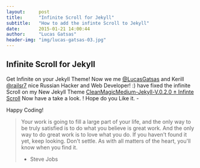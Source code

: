 ```yaml
---
layout:     post
title:      "Infinite Scroll for Jekyll"
subtitle:   "How to add the infinte Scroll to Jekyll"
date:       2015-01-21 14:00:44
author:     "Lucas Gatsas"
header-img: "img/lucas-gatsas-03.jpg"
---
```

<h2 class="section-heading">Infinite Scroll for Jekyll</h2>


Get Infinite on your Jekyll Theme!
Now we me [@LucasGatsas](https://www.twitter.com/LucasGatsas) and Kerill [@railsr7](https://www.twitter.com/@railsr7) nice Russian Hacker and Web Developer! :) have fixed the infinite Scroll on my New Jekyll Theme 
[CleanMagicMedium-Jekyll-V.0.2.0 ± Infinte Scroll](https://github.com/SpaceG/CleanMagicMedium-Jekyll-V.0.2.0) 
Now have a take a look. ! Hope do you Like it. - 




Happy Coding!






<!--

<a href="#">
    <img src="{{ site.baseurl }}/img/static.squarespace.jpg" alt="Post Sample Image">
</a>
-->


<!--
<a href="#">
    <img src="{{ site.baseurl }}/img/gitlist.io.png" alt="Post Sample Image">
</a> -->
<!--

<a href="#">
    <img src="{{ site.baseurl }}/img/design.png" alt="Post Sample Image">
</a> 


-->




<blockquote>Your work is going to fill a large part of your life, and the only way to be truly satisfied is to do what you believe is great work. And the only way to do great work is to love what you do. If you haven't found it yet, keep looking. Don't settle. As with all matters of the heart, you'll know when you find it.

- Steve Jobs

</blockquote>


<!-- 
<a href="#">
    <img src="{{ site.baseurl }}/img/jekyllthemewhite.png" alt="Post Sample Image">
</a> 



 -->



